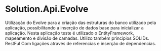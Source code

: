 # Solution.Api.Evolve
Utilização do  Evolve para a criação  das estruturas do banco utilizado pela aplicação, possibilitando a inserção de dados base para inicializar a aplicação.
Nesta aplicação teste é utilizado o EntityFramework, mapeamento  e divisão de camadas.
Utilizo também principios SOLIDs.
RestFul   Com ligações através  de referencias e inserção de dependencias.
